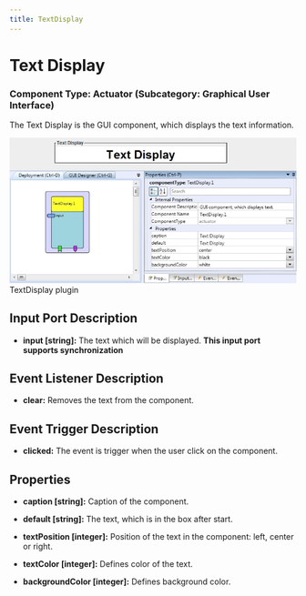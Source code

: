 ```yaml
---
title: TextDisplay
---
```


# Text Display

### Component Type: Actuator (Subcategory: Graphical User Interface)

The Text Display is the GUI component, which displays the text information.

![Screenshot: TextDisplay plugin](./img/TextDisplay.jpg "Screenshot: TextDisplay plugin")  
TextDisplay plugin

## Input Port Description

- **input \[string\]:** The text which will be displayed.
  **This input port supports synchronization**

## Event Listener Description

- **clear:** Removes the text from the component.

## Event Trigger Description

- **clicked:** The event is trigger when the user click on the component.

## Properties

- **caption \[string\]:** Caption of the component.
- **default \[string\]:** The text, which is in the box after start.
- **textPosition \[integer\]:** Position of the text in the component: left, center or right.

- **textColor \[integer\]:** Defines color of the text.
- **backgroundColor \[integer\]:** Defines background color.
